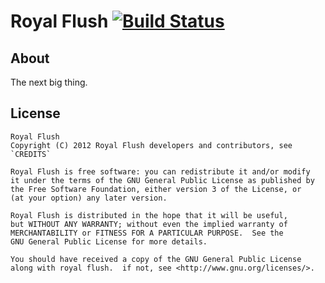 # Royal Flush [![Build Status](https://secure.travis-ci.org/RoyalFlush/royalflush.png)](http://travis-ci.org/RoyalFlush/royalflush)

## About

The next big thing.

## License

```
Royal Flush
Copyright (C) 2012 Royal Flush developers and contributors, see `CREDITS`

Royal Flush is free software: you can redistribute it and/or modify
it under the terms of the GNU General Public License as published by
the Free Software Foundation, either version 3 of the License, or
(at your option) any later version.

Royal Flush is distributed in the hope that it will be useful,
but WITHOUT ANY WARRANTY; without even the implied warranty of
MERCHANTABILITY or FITNESS FOR A PARTICULAR PURPOSE.  See the
GNU General Public License for more details.

You should have received a copy of the GNU General Public License
along with royal flush.  if not, see <http://www.gnu.org/licenses/>.
```
